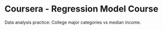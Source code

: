 # Coursera - Regression Model Course
Data analysis practice: College major categories vs median income.
